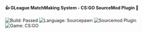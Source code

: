#### :+1: GLeague MatchMaking System - CS:GO SourceMod Plugin :gun:
![Build: Passed](https://img.shields.io/badge/build-passed-green.svg) ![Language: Sourcepawn](https://img.shields.io/badge/language-sourcepawn-green.svg) ![Sourcemod Plugin](https://img.shields.io/badge/sourcemod-plugin-green.svg)  ![Game: CS:GO](https://img.shields.io/badge/game-cs:go-green.svg) 



